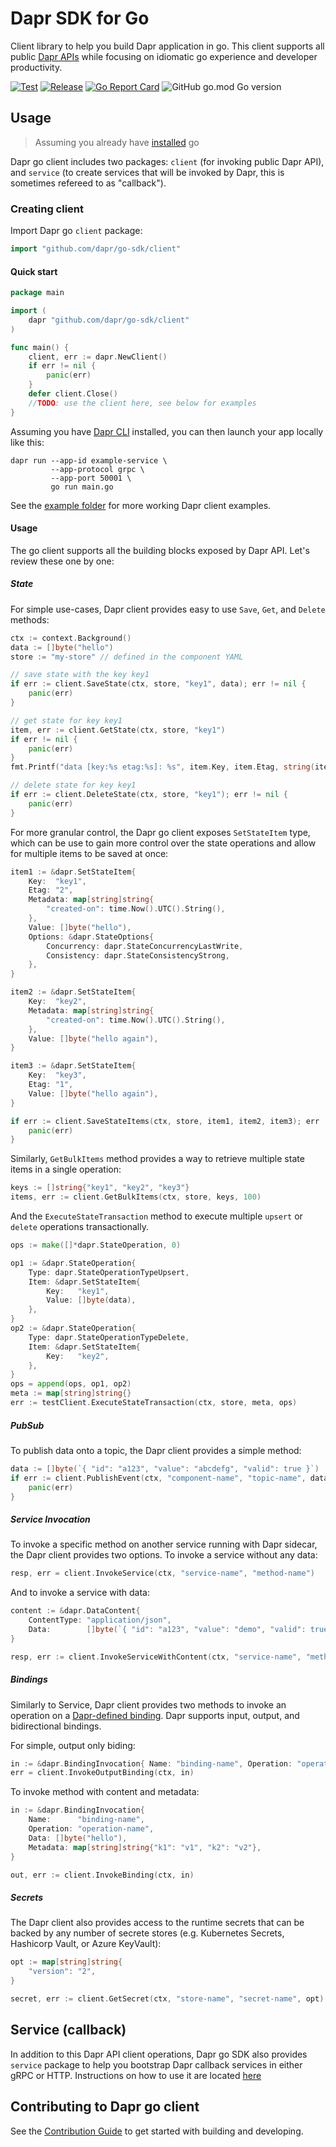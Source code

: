 # Dapr SDK for Go

Client library to help you build Dapr application in go. This client supports all public [Dapr APIs](https://github.com/dapr/docs/tree/master/reference/api) while focusing on idiomatic go experience and developer productivity. 

[![Test](https://github.com/dapr/go-sdk/workflows/Test/badge.svg)](https://github.com/dapr/go-sdk/actions?query=workflow%3ATest) [![Release](https://github.com/dapr/go-sdk/workflows/Release/badge.svg)](https://github.com/dapr/go-sdk/actions?query=workflow%3ARelease) [![Go Report Card](https://goreportcard.com/badge/github.com/dapr/go-sdk)](https://goreportcard.com/report/github.com/dapr/go-sdk) ![GitHub go.mod Go version](https://img.shields.io/github/go-mod/go-version/dapr/go-sdk)

## Usage

> Assuming you already have [installed](https://golang.org/doc/install) go

Dapr go client includes two packages: `client` (for invoking public Dapr API), and `service` (to create services that will be invoked by Dapr, this is sometimes refereed to as "callback"). 

### Creating client 

Import Dapr go `client` package:

```go
import "github.com/dapr/go-sdk/client"
```

#### Quick start

```go
package main

import (
    dapr "github.com/dapr/go-sdk/client"
)

func main() {
    client, err := dapr.NewClient()
    if err != nil {
        panic(err)
    }
    defer client.Close()
    //TODO: use the client here, see below for examples 
}
```

Assuming you have [Dapr CLI](https://github.com/dapr/docs/blob/master/getting-started/environment-setup.md) installed, you can then launch your app locally like this:

```shell
dapr run --app-id example-service \
         --app-protocol grpc \
         --app-port 50001 \
         go run main.go
```

See the [example folder](./example) for more working Dapr client examples.

#### Usage

The go client supports all the building blocks exposed by Dapr API. Let's review these one by one: 

##### State 

For simple use-cases, Dapr client provides easy to use `Save`, `Get`, and `Delete` methods: 

```go
ctx := context.Background()
data := []byte("hello")
store := "my-store" // defined in the component YAML 

// save state with the key key1
if err := client.SaveState(ctx, store, "key1", data); err != nil {
    panic(err)
}

// get state for key key1
item, err := client.GetState(ctx, store, "key1")
if err != nil {
    panic(err)
}
fmt.Printf("data [key:%s etag:%s]: %s", item.Key, item.Etag, string(item.Value))

// delete state for key key1
if err := client.DeleteState(ctx, store, "key1"); err != nil {
    panic(err)
}
```

For more granular control, the Dapr go client exposes `SetStateItem` type, which can be use to gain more control over the state operations and allow for multiple items to be saved at once:

```go     
item1 := &dapr.SetStateItem{
    Key:  "key1",
    Etag: "2",
    Metadata: map[string]string{
        "created-on": time.Now().UTC().String(),
    },
    Value: []byte("hello"),
    Options: &dapr.StateOptions{
        Concurrency: dapr.StateConcurrencyLastWrite,
        Consistency: dapr.StateConsistencyStrong,
    },
}

item2 := &dapr.SetStateItem{
    Key:  "key2",
    Metadata: map[string]string{
        "created-on": time.Now().UTC().String(),
    },
    Value: []byte("hello again"),
}

item3 := &dapr.SetStateItem{
    Key:  "key3",
    Etag: "1",
    Value: []byte("hello again"),
}

if err := client.SaveStateItems(ctx, store, item1, item2, item3); err != nil {
    panic(err)
}
```

Similarly, `GetBulkItems` method provides a way to retrieve multiple state items in a single operation:

```go
keys := []string{"key1", "key2", "key3"}
items, err := client.GetBulkItems(ctx, store, keys, 100)
```

And the `ExecuteStateTransaction` method to execute multiple `upsert` or `delete` operations transactionally.

```go
ops := make([]*dapr.StateOperation, 0)

op1 := &dapr.StateOperation{
    Type: dapr.StateOperationTypeUpsert,
    Item: &dapr.SetStateItem{
        Key:   "key1",
        Value: []byte(data),
    },
}
op2 := &dapr.StateOperation{
    Type: dapr.StateOperationTypeDelete,
    Item: &dapr.SetStateItem{
        Key:   "key2",
    },
}
ops = append(ops, op1, op2)
meta := map[string]string{}
err := testClient.ExecuteStateTransaction(ctx, store, meta, ops)
```

##### PubSub 

To publish data onto a topic, the Dapr client provides a simple method:

```go
data := []byte(`{ "id": "a123", "value": "abcdefg", "valid": true }`)
if err := client.PublishEvent(ctx, "component-name", "topic-name", data); err != nil {
    panic(err)
}
```

##### Service Invocation 

To invoke a specific method on another service running with Dapr sidecar, the Dapr client provides two options. To invoke a service without any data:

```go 
resp, err = client.InvokeService(ctx, "service-name", "method-name") 
``` 

And to invoke a service with data: 

```go 
content := &dapr.DataContent{
    ContentType: "application/json",
    Data:        []byte(`{ "id": "a123", "value": "demo", "valid": true }`),
}

resp, err := client.InvokeServiceWithContent(ctx, "service-name", "method-name", content)
```

##### Bindings

Similarly to Service, Dapr client provides two methods to invoke an operation on a [Dapr-defined binding](https://github.com/dapr/docs/tree/master/concepts/bindings). Dapr supports input, output, and bidirectional bindings.

For simple, output only biding:

```go
in := &dapr.BindingInvocation{ Name: "binding-name", Operation: "operation-name" }
err = client.InvokeOutputBinding(ctx, in)
```

To invoke method with content and metadata:

```go
in := &dapr.BindingInvocation{
    Name:      "binding-name",
    Operation: "operation-name",
    Data: []byte("hello"),
    Metadata: map[string]string{"k1": "v1", "k2": "v2"},
}

out, err := client.InvokeBinding(ctx, in)
```

##### Secrets

The Dapr client also provides access to the runtime secrets that can be backed by any number of secrete stores (e.g. Kubernetes Secrets, Hashicorp Vault, or Azure KeyVault):

```go
opt := map[string]string{
    "version": "2",
}

secret, err := client.GetSecret(ctx, "store-name", "secret-name", opt)
```

## Service (callback)

In addition to this Dapr API client operations, Dapr go SDK also provides `service` package to help you bootstrap Dapr callback services in either gRPC or HTTP. Instructions on how to use it are located [here](./service/Readme.md)

## Contributing to Dapr go client 

See the [Contribution Guide](./CONTRIBUTING.md) to get started with building and developing.
